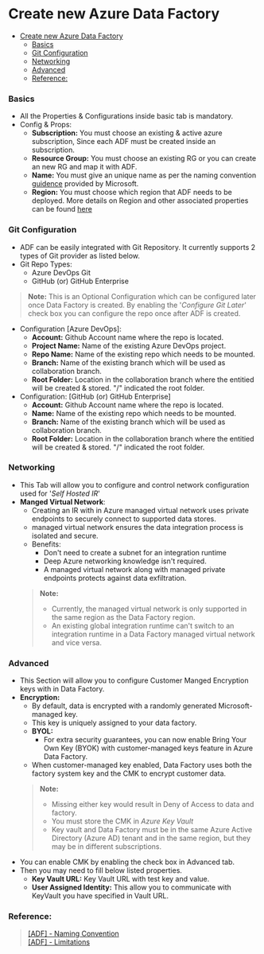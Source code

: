 # Create new Azure Data Factory

- [Create new Azure Data Factory](#create-new-azure-data-factory)
    - [Basics](#basics)
    - [Git Configuration](#git-configuration)
    - [Networking](#networking)
    - [Advanced](#advanced)
    - [Reference:](#reference)

### Basics
- All the Properties & Configurations inside basic tab is mandatory.
- Config & Props:
    - **Subscription:** You must choose an existing & active azure subscription, Since each ADF must be created inside an subscription.
    - **Resource Group:** You must choose an existing RG or you can create an new RG and map it with ADF.
    - **Name:** You must give an unique name as per the naming convention [guidence](https://github.com/FirstStep029/auzre-data-factory/blob/master/docs/Best%20Practice%20%26%20Recommendations.md#11-data-factory) provided by Microsoft.
    - **Region:** You must choose which region that ADF needs to be deployed. More details on Region and other associated properties can be found [here](https://azure.microsoft.com/en-in/global-infrastructure/geographies/#geographies)

### Git Configuration
- ADF can be easily integrated with Git Repository. It currently supports 2 types of Git provider as listed below.
- Git Repo Types:
    - Azure DevOps Git
    - GitHub (or) GitHub Enterprise
> **Note:** This is an Optional Configuration which can be configured later once Data Factory is created. By enabling the '*Configure Git Later*' check box you can configure the repo once after ADF is created.
- Configuration [Azure DevOps]:
    - **Account:** Github Account name where the repo is located.
    - **Project Name:** Name of the existing Azure DevOps project.
    - **Repo Name:** Name of the existing repo which needs to be mounted.
    - **Branch:** Name of the existing branch which will be used as collaboration branch.
    - **Root Folder:** Location in the collaboration branch where the entitied will be created & stored. "/" indicated the root folder.
- Configuration: [GitHub (or) GitHub Enterprise]
    - **Account:** Github Account name where the repo is located.
    - **Name:** Name of the existing repo which needs to be mounted.
    - **Branch:** Name of the existing branch which will be used as collaboration branch.
    - **Root Folder:** Location in the collaboration branch where the entitied will be created & stored. "/" indicated the root folder.

### Networking
- This Tab will allow you to configure and control network configuration used for '*Self Hosted IR*'
- **Manged Virtual Network**:
    - Creating an IR with in Azure managed virtual network uses private endpoints to securely connect to supported data stores.
    - managed virtual network ensures the data integration process is isolated and secure.
    - Benefits:
        - Don't need to create a subnet for an integration runtime
        - Deep Azure networking knowledge isn't required.
        - A managed virtual network along with managed private endpoints protects against data exfiltration.
    > **Note:**   
    > - Currently, the managed virtual network is only supported in the same region as the Data Factory region.  
    > - An existing global integration runtime can't switch to an integration runtime in a Data Factory managed virtual network and vice versa.

### Advanced
- This Section will allow you to configure Customer Manged Encryption keys with in Data Factory.
- **Encryption:**
    - By default, data is encrypted with a randomly generated Microsoft-managed key.
    - This key is uniquely assigned to your data factory.
    - **BYOL:**
        -  For extra security guarantees, you can now enable Bring Your Own Key (BYOK) with customer-managed keys feature in Azure Data Factory. 
    - When customer-managed key enabled, Data Factory uses both the factory system key and the CMK to encrypt customer data.
    > **Note:**
    > - Missing either key would result in Deny of Access to data and factory.
    > - You must store the CMK in *Azure Key Vault*
    > - Key vault and Data Factory must be in the same Azure Active Directory (Azure AD) tenant and in the same region, but they may be in different subscriptions.
- You can enable CMK by enabling the check box in Advanced tab.
- Then you may need to fill below listed properties.
    - **Key Vault URL:** Key Vault URL with test key and value.
    - **User Assigned Identity:** This allow you to communicate with KeyVault you have specified in Vault URL.


### Reference:
> [[ADF] - Naming Convention](docs/Best%20Practice%20%26%20Recommendations.md#1-naming-convention)  
> [[ADF] - Limitations](docs/Limitations.md#limitations)  